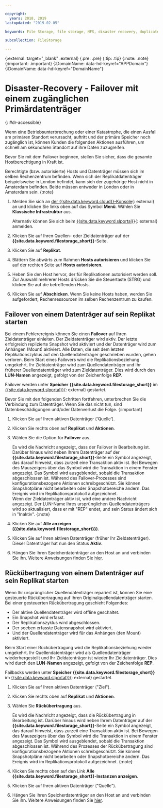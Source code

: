 ```yaml
---

copyright:
  years: 2018, 2019
lastupdated: "2019-02-05"

keywords: File Storage, file storage, NFS, disaster recovery, duplicate volume, replica volume, failover, failback,

subcollection: FileStorage

---
```

{:external: target="_blank" .external}
{:pre: .pre}
{:tip: .tip}
{:note: .note}
{:important: .important}
{:DomainName: data-hd-keyref="APPDomain"}
{:DomainName: data-hd-keyref="DomainName"}

# Disaster-Recovery - Failover mit einem zugänglichen Primärdatenträger
{: #dr-accessible}

Wenn eine Betriebsunterbrechung oder einer Katastrophe, die einen Ausfall am primären Standort verursacht, auftritt und der primäre Speicher noch zugänglich ist, können Kunden die folgenden Aktionen ausführen, um schnell am sekundären Standort auf ihre Daten zuzugreifen.

Bevor Sie mit dem Failover beginnen, stellen Sie sicher, dass die gesamte Hostberechtigung in Kraft ist.

Berechtigte (bzw. autorisierte) Hosts und Datenträger müssen sich im selben Rechenzentrum befinden. Wenn sich der Replikatdatenträger beispielsweise in London befindet, kann sich der zugehörige Host nicht in Amsterdam befinden. Beide müssen entweder in London oder in Amsterdam sein.
{:note}

1. Melden Sie sich an [der {{site.data.keyword.cloud}}-Konsole](https://{DomainName}/catalog){: external} an und klicken Sie links oben auf das Symbol **Menü**. Wählen Sie **Klassische Infrastruktur** aus.


   Alternativ können Sie sich beim [{{site.data.keyword.slportal}}](https://control.softlayer.com/){: external} anmelden.
1. Klicken Sie auf Ihren Quellen- oder Zieldatenträger auf der **{{site.data.keyword.filestorage_short}}**-Seite.
2. Klicken Sie auf **Replikat**.
3. Blättern Sie abwärts zum Rahmen **Hosts autorisieren** und klicken Sie auf der rechten Seite auf **Hosts autorisieren**.
4. Heben Sie den Host hervor, der für Replikationen autorisiert werden soll. Zur Auswahl mehrerer Hosts drücken Sie die Steuertaste (STRG) und klicken Sie auf die betreffenden Hosts.
5. Klicken Sie auf **Abschicken**. Wenn Sie keine Hosts haben, werden Sie aufgefordert, Rechenressourcen im selben Rechenzentrum zu kaufen.

## Failover von einem Datenträger auf sein Replikat starten

Bei einem Fehlerereignis können Sie einen **Failover** auf Ihren Zieldatenträger einleiten. Der Zieldatenträger wird aktiv. Der letzte erfolgreich replizierte Snapshot wird aktiviert und der Datenträger wird zum Anhängen (Mount) aktiviert. Alle Daten, die seit dem letzten Replikationszyklus auf den Quellendatenträger geschrieben wurden, gehen verloren. Beim Start eines Failovers wird die Replikationsbeziehung umgekehrt. Ihr Zieldatenträger wird zum Quellendatenträger und Ihr früherer Quellendatenträger wird zum Zieldatenträger. Dies wird durch den **LUN-Namen** angezeigt, gefolgt von der Zeichenfolge **REP**.

Failover werden unter **Speicher** **{{site.data.keyword.filestorage_short}}** im [{{site.data.keyword.slportal}}](https://control.softlayer.com/){: external} gestartet.

Bevor Sie mit den folgenden Schritten fortfahren, unterbrechen Sie die Verbindung zum Datenträger. Wenn Sie das nicht tun, sind Datenbeschädigungen und/oder Datenverlust die Folge.
{:important}

1. Klicken Sie auf Ihren aktiven Datenträger ('Quelle').
2. Klicken Sie rechts oben auf **Replikat** und **Aktionen**.
3. Wählen Sie die Option für **Failover** aus.

   Es wird die Nachricht angezeigt, dass der Failover in Bearbeitung ist. Darüber hinaus wird neben Ihrem Datenträger auf der **{{site.data.keyword.filestorage_short}}**-Seite ein Symbol angezeigt, das darauf hinweist, dass zurzeit eine Transaktion aktiv ist. Bei Bewegen des Mauszeigers über das Symbol wird die Transaktion in einem Fenster angezeigt. Das Symbol wird ausgeblendet, sobald die Transaktion abgeschlossen ist. Während des Failover-Prozesses sind konfigurationsbezogene Aktionen schreibgeschützt. Sie können Snapshotpläne nicht bearbeiten oder Snapshotbereiche ändern. Das Ereignis wird im Replikationsprotokoll aufgezeichnet.<br/> Wenn der Zieldatenträger aktiv ist, wird eine andere Nachricht angezeigt. Der LUN-Name Ihres ursprünglichen Quellendatenträgers wird so aktualisiert, dass er mit "REP" endet, und sein Status ändert sich in "Inaktiv".
   {:note}
4. Klicken Sie auf **Alle anzeigen ({{site.data.keyword.filestorage_short}})**.
5. Klicken Sie auf Ihren aktiven Datenträger (früher Ihr Zieldatenträger). Dieser Datenträger hat nun den Status **Aktiv**.
6. Hängen Sie Ihren Speicherdatenträger an den Host an und verbinden Sie ihn. Weitere Anweisungen finden Sie [hier](/docs/infrastructure/FileStorage?topic=FileStorage-orderingConsole).


## Rückübertragung von einem Datenträger auf sein Replikat starten

Wenn Ihr ursprünglicher Quellendatenträger repariert ist, können Sie eine gesteuerte Rückübertragung auf Ihren Originalquellendatenträger starten. Bei einer gesteuerten Rückübertragung geschieht Folgendes:

- Der aktive Quellendatenträger wird offline geschaltet.
- Ein Snapshot wird erfasst.
- Der Replikationszyklus wird abgeschlossen.
- Der soeben erfasste Datensnapshot wird aktiviert.
- Und der Quellendatenträger wird für das Anhängen (den Mount) aktiviert.

Beim Start einer Rückübertragung wird die Replikationsbeziehung wieder umgekehrt. Ihr Quellendatenträger wird als Quellendatenträger wiederhergestellt und Ihr Zieldatenträger ist wieder Ihr Zieldatenträger. Dies wird durch den **LUN-Namen** angezeigt, gefolgt von der Zeichenfolge **REP**.

Failbacks werden unter **Speicher** **{{site.data.keyword.filestorage_short}}** im [{{site.data.keyword.slportal}}](https://control.softlayer.com/){: external} gestartet.

1. Klicken Sie auf Ihren aktiven Datenträger ("Ziel").
2. Klicken Sie rechts oben auf **Replikat** und **Aktionen**.
3. Wählen Sie **Rückübertragung** aus.

   Es wird die Nachricht angezeigt, dass die Rückübertragung in Bearbeitung ist. Darüber hinaus wird neben Ihrem Datenträger auf der **{{site.data.keyword.filestorage_short}}**-Seite ein Symbol angezeigt, das darauf hinweist, dass zurzeit eine Transaktion aktiv ist. Bei Bewegen des Mauszeigers über das Symbol wird die Transaktion in einem Fenster angezeigt. Das Symbol wird ausgeblendet, sobald die Transaktion abgeschlossen ist. Während des Prozesses der Rückübertragung sind konfigurationsbezogene Aktionen schreibgeschützt. Sie können Snapshotpläne nicht bearbeiten oder Snapshotbereiche ändern. Das Ereignis wird im Replikationsprotokoll aufgezeichnet.
   {:note}
4. Klicken Sie rechts oben auf den Link **Alle {{site.data.keyword.filestorage_short}}-Instanzen anzeigen**.
5. Klicken Sie auf Ihren aktiven Datenträger ("Quelle").
6. Hängen Sie Ihren Speicherdatenträger an den Host an und verbinden Sie ihn. Weitere Anweisungen finden Sie [hier](/docs/infrastructure/FileStorage?topic=FileStorage-orderingConsole).
